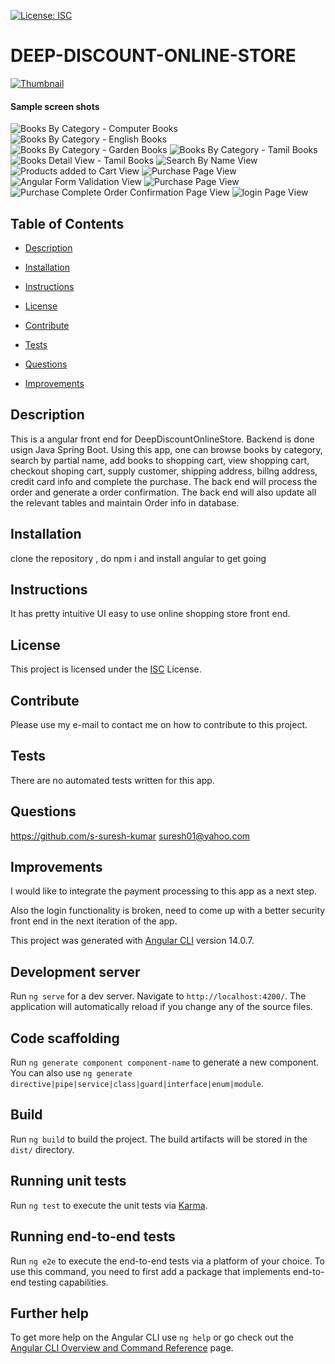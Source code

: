 [![License: ISC](https://img.shields.io/badge/License-ISC-blue.svg)](https://opensource.org/licenses/ISC)

# DEEP-DISCOUNT-ONLINE-STORE

[![Thumbnail](src/assets/images/thumb-1.JPG)](https://github.com/s-suresh-kumar/online-store-angular-frontend)

#### Sample screen shots
![Books By Category - Computer Books](src/assets/images/books-by-category-computer-books.JPG)
![Books By Category - English Books](src/assets/images/books-by-category-english-books.JPG)
![Books By Category - Garden Books](src/assets/images/books-by-category-health-books.JPG)
![Books By Category - Tamil Books](src/assets/images/books-by-category-tamil-books.JPG)
![Books Detail View - Tamil Books](src/assets/images/book-detail-view.JPG)
![Search By Name View](src/assets/images/search-by-name-garden.JPG)
![Products added to Cart View](src/assets/images/products_added_to_cart_checkout_page.JPG)
![Purchase Page View](src/ssets/images/purchase_page.JPG)
![Angular Form Validation View](src/assets/images/angular_form_validation.JPG)
![Purchase Page View](src/assets/images/purchase_page.JPG)
![Purchase Complete Order Confirmation Page View](src/assets/images/purchase_comple_order_tracking_number.JPG)
![login Page View](src/assets/images/login.JPG)


## Table of Contents

- [Description](#Description)

- [Installation](#Installation)

- [Instructions](#Instructions)

- [License](#License)

- [Contribute](#Contribute)

- [Tests](#Tests)

- [Questions](#Questions)

- [Improvements](#Improvements)

## Description

This is a angular front end for DeepDiscountOnlineStore. Backend is done usign Java Spring Boot. Using this app, one can browse books by category, search by partial name, add books to shopping cart, view shopping cart, checkout shoping cart, supply customer, shipping address, billng address, credit card info and complete the purchase.  The back end will process the order and generate a order confirmation.  The back end will also update all the relevant tables and maintain Order info in database. 

## Installation

clone the repository , do npm i and install angular to get going

## Instructions

It has pretty intuitive UI easy to use online shopping store front end.

## License

This project is licensed under the [ISC](https://opensource.org/licenses/ISC) License.

## Contribute

Please use my e-mail to contact me on how to contribute to this project.

## Tests

There are no automated tests written for this app.

## Questions

https://github.com/s-suresh-kumar
suresh01@yahoo.com

## Improvements

I  would like to integrate the payment processing to this app as  a next step.

Also the login functionality is broken, need to come up with a better security front end in the next iteration of the app.


This project was generated with [Angular CLI](https://github.com/angular/angular-cli) version 14.0.7.

## Development server

Run `ng serve` for a dev server. Navigate to `http://localhost:4200/`. The application will automatically reload if you change any of the source files.

## Code scaffolding

Run `ng generate component component-name` to generate a new component. You can also use `ng generate directive|pipe|service|class|guard|interface|enum|module`.

## Build

Run `ng build` to build the project. The build artifacts will be stored in the `dist/` directory.

## Running unit tests

Run `ng test` to execute the unit tests via [Karma](https://karma-runner.github.io).

## Running end-to-end tests

Run `ng e2e` to execute the end-to-end tests via a platform of your choice. To use this command, you need to first add a package that implements end-to-end testing capabilities.

## Further help

To get more help on the Angular CLI use `ng help` or go check out the [Angular CLI Overview and Command Reference](https://angular.io/cli) page.
